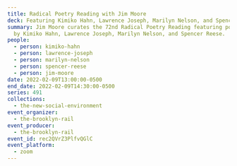 ```yaml
---
title: Radical Poetry Reading with Jim Moore
deck: Featuring Kimiko Hahn, Lawrence Joseph, Marilyn Nelson, and Spencer Reese
summary: Jim Moore curates the 72nd Radical Poetry Reading featuring poetry read
  by Kimiko Hahn, Lawrence Joseph, Marilyn Nelson, and Spencer Reese.
people:
  - person: kimiko-hahn
  - person: lawrence-joseph
  - person: marilyn-nelson
  - person: spencer-reese
  - person: jim-moore
date: 2022-02-09T13:00:00-0500
end_date: 2022-02-09T14:30:00-0500
series: 491
collections:
  - the-new-social-environment
event_organizer:
  - the-brooklyn-rail
event_producer:
  - the-brooklyn-rail
event_id: rec2QVrZ3PlfvQGlC
event_platform:
  - zoom
---
```

